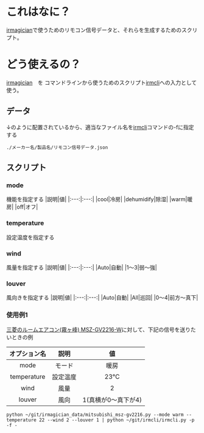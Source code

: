 # これはなに？
[irmagician](http://www.omiya-giken.com/?page_id=837)で使うためのリモコン信号データと、それらを生成するためのスクリプト。
# どう使えるの？
[irmagician](http://www.omiya-giken.com/?page_id=837)　を コマンドラインから使うためのスクリプト[irmcli](https://github.com/atsushik/irmcli)への入力として使う。
## データ
↓のように配置されているから、適当なファイル名を[irmcli](https://github.com/atsushik/irmcli)コマンドの-fに指定する
```
./メーカー名/製品名/リモコン信号データ.json
```
## スクリプト
### mode
機能を指定する
|説明|値|
|:---:|:---:|
|cool|冷房|
|dehumidify|除湿|
|warm|暖房|
|off|オフ|
### temperature
設定温度を指定する
### wind
風量を指定する
|説明|値|
|:---:|:---:|
|Auto|自動|
|1〜3|弱〜強|
### louver
風向きを指定する
|説明|値|
|:---:|:---:|
|Auto|自動|
|All|巡回|
|0〜4|前方〜真下|

### 使用例1
[三菱のルームエアコン(霧ヶ峰) MSZ-GV2216-W](https://www.mitsubishielectric.co.jp/ldg/wink/displayProduct.do?pid=262783&c040101410)に対して、下記の信号を送りたいときの例

|オプション名|説明|値|
|:---:|:---:|:---:|
|mode|モード|暖房|
|temperature|設定温度|23℃|
|wind|風量|2|
|louver|風向|1(真横が0〜真下が4)|

```
python ~/git/irmagician_data/mitsubishi_msz-gv2216.py --mode warm --temperature 22 --wind 2 --louver 1 | python ~/git/irmcli/irmcli.py -p -f -
```
